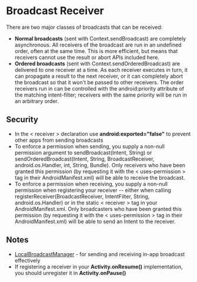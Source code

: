 # Broadcast Receiver
There are two major classes of broadcasts that can be received:
* **Normal broadcasts** (sent with Context.sendBroadcast) are completely asynchronous. All receivers of the broadcast are run in an undefined order, often at the same time. This is more efficient, but means that receivers cannot use the result or abort APIs included here.
* **Ordered broadcasts** (sent with Context.sendOrderedBroadcast) are delivered to one receiver at a time. As each receiver executes in turn, it can propagate a result to the next receiver, or it can completely abort the broadcast so that it won't be passed to other receivers. The order receivers run in can be controlled with the android:priority attribute of the matching intent-filter; receivers with the same priority will be run in an arbitrary order.

## Security
* In the < receiver > declaration use **android:exported="false"** to prevent other apps from sending broadcasts
* To enforce a permission when sending, you supply a non-null permission argument to sendBroadcast(Intent, String) or sendOrderedBroadcast(Intent, String, BroadcastReceiver, android.os.Handler, int, String, Bundle). Only receivers who have been granted this permission (by requesting it with the < uses-permission > tag in their AndroidManifest.xml) will be able to receive the broadcast.
* To enforce a permission when receiving, you supply a non-null permission when registering your receiver -- either when calling registerReceiver(BroadcastReceiver, IntentFilter, String, android.os.Handler) or in the static < receiver > tag in your AndroidManifest.xml. Only broadcasters who have been granted this permission (by requesting it with the < uses-permission > tag in their AndroidManifest.xml) will be able to send an Intent to the receiver.

## Notes
* [LocalBroadcastManager](http://developer.android.com/reference/android/support/v4/content/LocalBroadcastManager.html) - for sending and receiving in-app broadcast effectively
* If registering a receiver in your **Activity.onResume()** implementation, you should unregister it in **Activity.onPause()**

